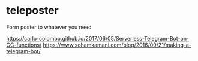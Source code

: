# teleposter
Form poster to whatever you need

https://carlo-colombo.github.io/2017/06/05/Serverless-Telegram-Bot-on-GC-functions/
https://www.sohamkamani.com/blog/2016/09/21/making-a-telegram-bot/
